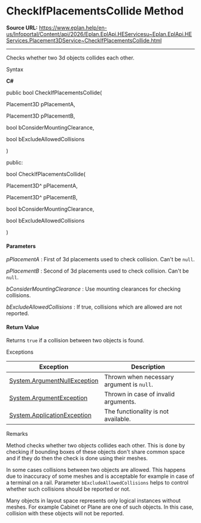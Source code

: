 # CheckIfPlacementsCollide Method

**Source URL:** https://www.eplan.help/en-us/Infoportal/Content/api/2026/Eplan.EplApi.HEServicesu~Eplan.EplApi.HEServices.Placement3DService~CheckIfPlacementsCollide.html

---

Checks whether two 3d objects collides each other.

Syntax

**C#**



public bool CheckIfPlacementsCollide( 

   Placement3D pPlacementA,

   Placement3D pPlacementB,

   bool bConsiderMountingClearance,

   bool bExcludeAllowedCollisions

)

public:

bool CheckIfPlacementsCollide( 

   Placement3D^ pPlacementA,

   Placement3D^ pPlacementB,

   bool bConsiderMountingClearance,

   bool bExcludeAllowedCollisions

)


#### Parameters

*pPlacementA*
:   First of 3d placements used to check collision. Can't be `null`.

*pPlacementB*
:   Second of 3d placements used to check collision. Can't be `null`.

*bConsiderMountingClearance*
:   Use mounting clearances for checking collisions.

*bExcludeAllowedCollisions*
:   If true, collisions which are allowed are not reported.

#### Return Value

Returns `true` if a collision between two objects is found.

Exceptions

| Exception | Description |
| --- | --- |
| [System.ArgumentNullException](#) | Thrown when necessary argument is `null`. |
| [System.ArgumentException](#) | Thrown in case of invalid arguments. |
| [System.ApplicationException](#) | The functionality is not available. |

Remarks

Method checks whether two objects collides each other. This is done by checking if bounding boxes of these objects don't share common space and if they do then the check is done using their meshes.

In some cases collisions between two objects are allowed. This happens due to inaccuracy of some meshes and is acceptable for example in case of a terminal on a rail. Parameter `bExcludeAllowedCollisions` helps to control whether such collisions should be reported or not.

Many objects in layout space represents only logical instances without meshes. For example Cabinet or Plane are one of such objects. In this case, collision with these objects will not be reported.
